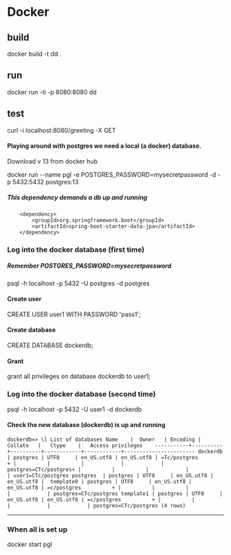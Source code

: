 # Docker

## build
docker build -t dd .
## run
docker run -ti -p 8080:8080 dd
## test
curl -i localhost:8080/greeting -X GET



#### Playing around with postgres we need a local (a docker) database. 
Download v 13 from docker hub

docker run --name pgl -e POSTGRES_PASSWORD=mysecretpassword -d -p 5432:5432 postgres:13

##### This dependency demands a db up and running
		<dependency>
			<groupId>org.springframework.boot</groupId>
			<artifactId>spring-boot-starter-data-jpa</artifactId>
		</dependency>

### Log into the docker database (first time)
##### Remember POSTGRES_PASSWORD=mysecretpassword
psql -h localhost -p 5432 -U postgres -d postgres

#### Create user
CREATE USER user1 WITH PASSWORD 'pass1';

#### Create database
CREATE DATABASE dockerdb;

#### Grant
grant all privileges on database dockerdb to user1;

### Log into the docker database (second time)
psql -h localhost -p 5432 -U user1 -d dockerdb

#### Check the new database (dockerdb) is up and running
`dockerdb=> \l
                                 List of databases
   Name    |  Owner   | Encoding |  Collate   |   Ctype    |   Access privileges   
-----------+----------+----------+------------+------------+-----------------------
 dockerdb  | postgres | UTF8     | en_US.utf8 | en_US.utf8 | =Tc/postgres         +
           |          |          |            |            | postgres=CTc/postgres+
           |          |          |            |            | user1=CTc/postgres
 postgres  | postgres | UTF8     | en_US.utf8 | en_US.utf8 | 
 template0 | postgres | UTF8     | en_US.utf8 | en_US.utf8 | =c/postgres          +
           |          |          |            |            | postgres=CTc/postgres
 template1 | postgres | UTF8     | en_US.utf8 | en_US.utf8 | =c/postgres          +
           |          |          |            |            | postgres=CTc/postgres
(4 rows)`


-----------------------------------------------------------------------

### When all is set up
docker start pgl
